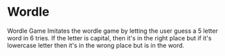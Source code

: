 # Wordle
Wordle Game
Imitates the wordle game by letting the user guess a 5 letter word in 6 tries. If the letter is capital, then it's in the right place but if it's lowercase letter then it's in the wrong place but is in the word.
